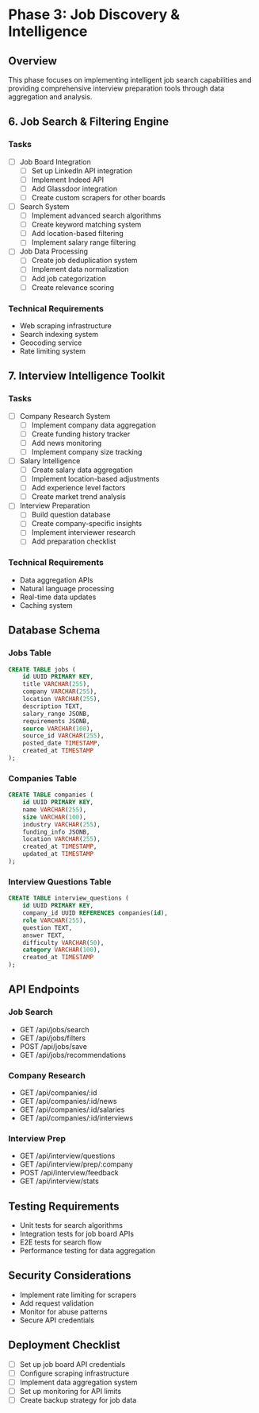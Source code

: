 # Phase 3: Job Discovery & Intelligence

## Overview
This phase focuses on implementing intelligent job search capabilities and providing comprehensive interview preparation tools through data aggregation and analysis.

## 6. Job Search & Filtering Engine

### Tasks
- [ ] Job Board Integration
  - [ ] Set up LinkedIn API integration
  - [ ] Implement Indeed API
  - [ ] Add Glassdoor integration
  - [ ] Create custom scrapers for other boards

- [ ] Search System
  - [ ] Implement advanced search algorithms
  - [ ] Create keyword matching system
  - [ ] Add location-based filtering
  - [ ] Implement salary range filtering

- [ ] Job Data Processing
  - [ ] Create job deduplication system
  - [ ] Implement data normalization
  - [ ] Add job categorization
  - [ ] Create relevance scoring

### Technical Requirements
- Web scraping infrastructure
- Search indexing system
- Geocoding service
- Rate limiting system

## 7. Interview Intelligence Toolkit

### Tasks
- [ ] Company Research System
  - [ ] Implement company data aggregation
  - [ ] Create funding history tracker
  - [ ] Add news monitoring
  - [ ] Implement company size tracking

- [ ] Salary Intelligence
  - [ ] Create salary data aggregation
  - [ ] Implement location-based adjustments
  - [ ] Add experience level factors
  - [ ] Create market trend analysis

- [ ] Interview Preparation
  - [ ] Build question database
  - [ ] Create company-specific insights
  - [ ] Implement interviewer research
  - [ ] Add preparation checklist

### Technical Requirements
- Data aggregation APIs
- Natural language processing
- Real-time data updates
- Caching system

## Database Schema

### Jobs Table
```sql
CREATE TABLE jobs (
    id UUID PRIMARY KEY,
    title VARCHAR(255),
    company VARCHAR(255),
    location VARCHAR(255),
    description TEXT,
    salary_range JSONB,
    requirements JSONB,
    source VARCHAR(100),
    source_id VARCHAR(255),
    posted_date TIMESTAMP,
    created_at TIMESTAMP
);
```

### Companies Table
```sql
CREATE TABLE companies (
    id UUID PRIMARY KEY,
    name VARCHAR(255),
    size VARCHAR(100),
    industry VARCHAR(255),
    funding_info JSONB,
    location VARCHAR(255),
    created_at TIMESTAMP,
    updated_at TIMESTAMP
);
```

### Interview Questions Table
```sql
CREATE TABLE interview_questions (
    id UUID PRIMARY KEY,
    company_id UUID REFERENCES companies(id),
    role VARCHAR(255),
    question TEXT,
    answer TEXT,
    difficulty VARCHAR(50),
    category VARCHAR(100),
    created_at TIMESTAMP
);
```

## API Endpoints

### Job Search
- GET /api/jobs/search
- GET /api/jobs/filters
- POST /api/jobs/save
- GET /api/jobs/recommendations

### Company Research
- GET /api/companies/:id
- GET /api/companies/:id/news
- GET /api/companies/:id/salaries
- GET /api/companies/:id/interviews

### Interview Prep
- GET /api/interview/questions
- GET /api/interview/prep/:company
- POST /api/interview/feedback
- GET /api/interview/stats

## Testing Requirements
- Unit tests for search algorithms
- Integration tests for job board APIs
- E2E tests for search flow
- Performance testing for data aggregation

## Security Considerations
- Implement rate limiting for scrapers
- Add request validation
- Monitor for abuse patterns
- Secure API credentials

## Deployment Checklist
- [ ] Set up job board API credentials
- [ ] Configure scraping infrastructure
- [ ] Implement data aggregation system
- [ ] Set up monitoring for API limits
- [ ] Create backup strategy for job data 